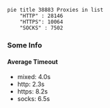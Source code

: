 
```mermaid
pie title 38883 Proxies in list
    "HTTP" : 28146
    "HTTPS": 10064
    "SOCKS" : 7502
```

### Some Info
#### Average Timeout

- mixed: 4.0s
- http: 2.3s
- https: 8.2s
- socks: 6.5s